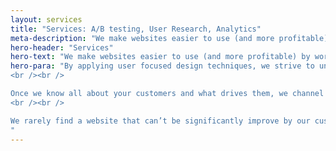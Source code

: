 ```yaml
---
layout: services
title: "Services: A/B testing, User Research, Analytics"
meta-description: "We make websites easier to use (and more profitable) by working hard to understand the people who use them"
hero-header: "Services"
hero-text: "We make websites easier to use (and more profitable) by working hard to understand the people who use them"
hero-para: "By applying user focused design techniques, we strive to understand user needs, motivations and pain points. 
<br /><br />

Once we know all about your customers and what drives them, we channel that knowledge into improving your site and transforming it a lean, mean conversion machine by running validated experiments at scale.
<br /><br />

We rarely find a website that can’t be significantly improve by our customer centric, data driven approach.
"
---
```


